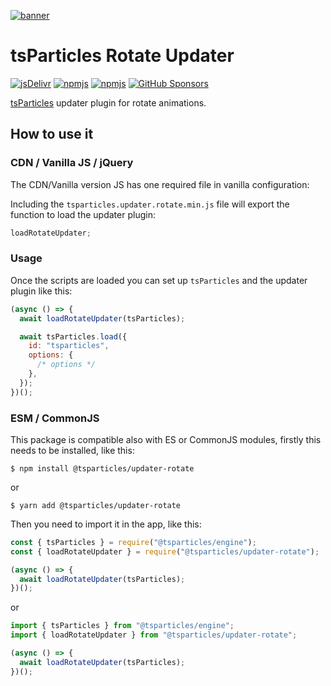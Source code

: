 [![banner](https://particles.js.org/images/banner2.png)](https://particles.js.org)

# tsParticles Rotate Updater

[![jsDelivr](https://data.jsdelivr.com/v1/package/npm/@tsparticles/updater-rotate/badge)](https://www.jsdelivr.com/package/npm/@tsparticles/updater-rotate)
[![npmjs](https://badge.fury.io/js/@tsparticles/updater-rotate.svg)](https://www.npmjs.com/package/@tsparticles/updater-rotate)
[![npmjs](https://img.shields.io/npm/dt/@tsparticles/updater-rotate)](https://www.npmjs.com/package/@tsparticles/updater-rotate) [![GitHub Sponsors](https://img.shields.io/github/sponsors/matteobruni)](https://github.com/sponsors/matteobruni)

[tsParticles](https://github.com/matteobruni/tsparticles) updater plugin for rotate animations.

## How to use it

### CDN / Vanilla JS / jQuery

The CDN/Vanilla version JS has one required file in vanilla configuration:

Including the `tsparticles.updater.rotate.min.js` file will export the function to load the updater plugin:

```javascript
loadRotateUpdater;
```

### Usage

Once the scripts are loaded you can set up `tsParticles` and the updater plugin like this:

```javascript
(async () => {
  await loadRotateUpdater(tsParticles);

  await tsParticles.load({
    id: "tsparticles",
    options: {
      /* options */
    },
  });
})();
```

### ESM / CommonJS

This package is compatible also with ES or CommonJS modules, firstly this needs to be installed, like this:

```shell
$ npm install @tsparticles/updater-rotate
```

or

```shell
$ yarn add @tsparticles/updater-rotate
```

Then you need to import it in the app, like this:

```javascript
const { tsParticles } = require("@tsparticles/engine");
const { loadRotateUpdater } = require("@tsparticles/updater-rotate");

(async () => {
  await loadRotateUpdater(tsParticles);
})();
```

or

```javascript
import { tsParticles } from "@tsparticles/engine";
import { loadRotateUpdater } from "@tsparticles/updater-rotate";

(async () => {
  await loadRotateUpdater(tsParticles);
})();
```
